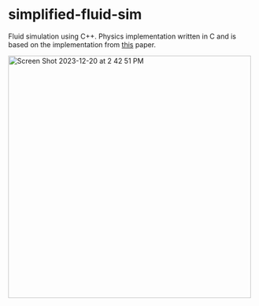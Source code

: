 # simplified-fluid-sim

Fluid simulation using C++. Physics implementation written in C and is based on the implementation from [this](https://www.dgp.toronto.edu/public_user/stam/reality/Research/pdf/GDC03.pdf) paper. 

<img width="493" alt="Screen Shot 2023-12-20 at 2 42 51 PM" src="https://github.com/alantensor/simplified-fluid-sim/assets/65095476/bc940c5d-5a5d-4bcb-913a-38f1160ad170">
